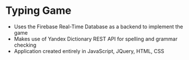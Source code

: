 # Typing Game
* Uses the Firebase Real-Time Database as a backend to implement the game
* Makes use of Yandex Dictionary REST API for spelling and grammar checking
* Application created entirely in JavaScript, JQuery, HTML, CSS
